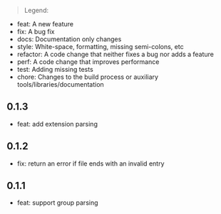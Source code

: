 > Legend:
  - feat: A new feature
  - fix: A bug fix
  - docs: Documentation only changes
  - style: White-space, formatting, missing semi-colons, etc
  - refactor: A code change that neither fixes a bug nor adds a feature
  - perf: A code change that improves performance
  - test: Adding missing tests
  - chore: Changes to the build process or auxiliary tools/libraries/documentation

## 0.1.3
- feat: add extension parsing

## 0.1.2
- fix: return an error if file ends with an invalid entry

## 0.1.1
- feat: support group parsing
